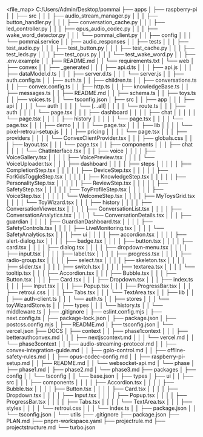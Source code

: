 <file_map>
C:/Users/Admin/Desktop/pommai
├── apps
│   ├── raspberry-pi
│   │   ├── src
│   │   │   ├── audio_stream_manager.py
│   │   │   ├── button_handler.py
│   │   │   ├── conversation_cache.py
│   │   │   ├── led_controller.py
│   │   │   ├── opus_audio_codec.py
│   │   │   ├── wake_word_detector.py
│   │   │   └── pommai_client.py
│   │   ├── config
│   │   │   └── pommai.service
│   │   ├── audio_responses
│   │   ├── tests
│   │   │   ├── test_audio.py
│   │   │   ├── test_button.py
│   │   │   ├── test_cache.py
│   │   │   ├── test_leds.py
│   │   │   ├── test_opus.py
│   │   │   └── test_wake_word.py
│   │   ├── .env.example
│   │   ├── README.md
│   │   └── requirements.txt
│   └── web
│       ├── convex
│       │   ├── _generated
│       │   │   ├── api.d.ts
│       │   │   ├── api.js
│       │   │   ├── dataModel.d.ts
│       │   │   ├── server.d.ts
│       │   │   └── server.js
│       │   ├── auth.config.ts
│       │   ├── auth.ts
│       │   ├── children.ts
│       │   ├── conversations.ts
│       │   ├── convex.config.ts
│       │   ├── http.ts
│       │   ├── knowledgeBase.ts
│       │   ├── messages.ts
│       │   ├── README.md
│       │   ├── schema.ts
│       │   ├── toys.ts
│       │   ├── voices.ts
│       │   └── tsconfig.json
│       ├── src
│       │   ├── app
│       │   │   ├── api
│       │   │   │   └── auth
│       │   │   │       └── [...all]
│       │   │   │           └── route.ts
│   │   │   ├── auth
│   │   │   │   └── page.tsx
│   │   │   ├── dashboard
│   │   │   │   ├── chat
│   │   │   │   │   └── page.tsx
│   │   │   │   ├── history
│   │   │   │   │   └── page.tsx
│   │   │   │   └── page.tsx
│   │   │   ├── demo
│   │   │   │   └── page.tsx
│       │   │   ├── lib
│       │   │   │   └── pixel-retroui-setup.js
│       │   │   ├── pricing
│       │   │   │   └── page.tsx
│       │   │   ├── providers
│       │   │   │   └── ConvexClientProvider.tsx
│       │   │   ├── globals.css
│       │   │   ├── layout.tsx
│       │   │   └── page.tsx
│       │   ├── components
│       │   │   ├── chat
│       │   │   │   └── ChatInterface.tsx
│       │   │   ├── voice
│       │   │   │   ├── VoiceGallery.tsx
│       │   │   │   ├── VoicePreview.tsx
│       │   │   │   └── VoiceUploader.tsx
│       │   │   ├── dashboard
│       │   │   │   ├── steps
│       │   │   │   │   ├── CompletionStep.tsx
│       │   │   │   │   ├── DeviceStep.tsx
│       │   │   │   │   ├── ForKidsToggleStep.tsx
│       │   │   │   │   ├── KnowledgeStep.tsx
│       │   │   │   │   ├── PersonalityStep.tsx
│       │   │   │   │   ├── ReviewStep.tsx
│       │   │   │   │   ├── SafetyStep.tsx
│       │   │   │   │   ├── ToyProfileStep.tsx
│       │   │   │   │   ├── VoiceStep.tsx
│       │   │   │   │   └── WelcomeStep.tsx
│       │   │   │   ├── MyToysGrid.tsx
│       │   │   │   └── ToyWizard.tsx
│       │   │   ├── history
│       │   │   │   ├── ConversationViewer.tsx
│       │   │   │   ├── ConversationList.tsx
│       │   │   │   ├── ConversationAnalytics.tsx
│       │   │   │   └── ConversationDetails.tsx
│       │   │   ├── guardian
│       │   │   │   ├── GuardianDashboard.tsx
│       │   │   │   ├── SafetyControls.tsx
│       │   │   │   ├── LiveMonitoring.tsx
│       │   │   │   └── SafetyAnalytics.tsx
│       │   │   ├── ui
│       │   │   │   ├── accordion.tsx
│       │   │   │   ├── alert-dialog.tsx
│       │   │   │   ├── badge.tsx
│       │   │   │   ├── button.tsx
│       │   │   │   ├── card.tsx
│       │   │   │   ├── dialog.tsx
│       │   │   │   ├── dropdown-menu.tsx
│       │   │   │   ├── input.tsx
│       │   │   │   ├── label.tsx
│       │   │   │   ├── progress.tsx
│       │   │   │   ├── radio-group.tsx
│       │   │   │   ├── select.tsx
│       │   │   │   ├── skeleton.tsx
│       │   │   │   ├── slider.tsx
│       │   │   │   ├── switch.tsx
│       │   │   │   ├── textarea.tsx
│       │   │   │   └── tooltip.tsx
│       │   │   ├── Accordion.tsx
│       │   │   ├── Bubble.tsx
│       │   │   ├── Button.tsx
│       │   │   ├── Card.tsx
│       │   │   ├── Dropdown.tsx
│       │   │   ├── index.ts
│       │   │   ├── Input.tsx
│       │   │   ├── Popup.tsx
│       │   │   ├── ProgressBar.tsx
│       │   │   ├── retroui.css
│       │   │   ├── Tabs.tsx
│       │   │   └── TextArea.tsx
│       │   ├── lib
│       │   │   ├── auth-client.ts
│       │   │   └── auth.ts
│       │   ├── stores
│       │   │   └── toyWizardStore.ts
│       │   ├── types
│       │   │   └── history.ts
│       │   └── middleware.ts
│       ├── .gitignore
│       ├── eslint.config.mjs
│       ├── next.config.ts
│       ├── package-lock.json
│       ├── package.json
│       ├── postcss.config.mjs
│       ├── README.md
│       ├── tsconfig.json
│       └── vercel.json
├── DOCS
│   ├── context
│   │   ├── phase1context
│   │   │   ├── betterauthconvex.md
│   │   │   ├── nextjscontext.md
│   │   │   └── vercel.md
│   │   └── phase3context
│   │       ├── audio-streaming-protocol.md
│   │       ├── convex-integration-guide.md
│   │       ├── gpio-control.md
│   │       ├── offline-safety-rules.md
│   │       ├── opus-codec-config.md
│   │       ├── raspberry-pi-setup.md
│   │       ├── README.md
│   │       └── websocket-api.md
│   └── phase
│       ├── phase1.md
│       ├── phase2.md
│       └── phase3.md
├── packages
│   ├── config
│   │   └── tsconfig
│   │       └── base.json
│   ├── types
│   ├── ui
│   │   ├── src
│   │   │   ├── components
│   │   │   │   ├── Accordion.tsx
│   │   │   │   ├── Bubble.tsx
│   │   │   │   ├── Button.tsx
│   │   │   │   ├── Card.tsx
│   │   │   │   ├── Dropdown.tsx
│   │   │   │   ├── Input.tsx
│   │   │   │   ├── Popup.tsx
│   │   │   │   ├── ProgressBar.tsx
│   │   │   │   ├── Tabs.tsx
│   │   │   │   └── TextArea.tsx
│   │   │   ├── styles
│   │   │   │   └── retroui.css
│   │   │   └── index.ts
│   │   ├── package.json
│   │   └── tsconfig.json
│   └── utils
├── .gitignore
├── package.json
├── PLAN.md
├── pnpm-workspace.yaml
├── projectrule.md
├── projectstructure.md
└── turbo.json

